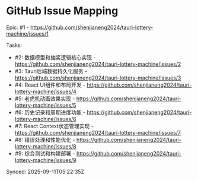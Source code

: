 # GitHub Issue Mapping

Epic: #1 - https://github.com/shenjianeng2024/tauri-lottery-machine/issues/1

Tasks:
- #2: 数据模型和抽奖逻辑核心实现 - https://github.com/shenjianeng2024/tauri-lottery-machine/issues/2
- #3: Tauri后端数据持久化服务 - https://github.com/shenjianeng2024/tauri-lottery-machine/issues/3
- #4: React UI组件和布局开发 - https://github.com/shenjianeng2024/tauri-lottery-machine/issues/4
- #5: 老虎机动画效果实现 - https://github.com/shenjianeng2024/tauri-lottery-machine/issues/5
- #6: 历史记录和周期进度功能 - https://github.com/shenjianeng2024/tauri-lottery-machine/issues/6
- #7: React Context状态管理实现 - https://github.com/shenjianeng2024/tauri-lottery-machine/issues/7
- #8: 错误处理和性能优化 - https://github.com/shenjianeng2024/tauri-lottery-machine/issues/8
- #9: 综合测试和构建部署 - https://github.com/shenjianeng2024/tauri-lottery-machine/issues/9

Synced: 2025-09-11T05:22:35Z
